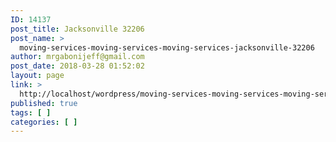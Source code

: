 ```yaml
---
ID: 14137
post_title: Jacksonville 32206
post_name: >
  moving-services-moving-services-moving-services-jacksonville-32206
author: mrgabonijeff@gmail.com
post_date: 2018-03-28 01:52:02
layout: page
link: >
  http://localhost/wordpress/moving-services-moving-services-moving-services-jacksonville-32206/
published: true
tags: [ ]
categories: [ ]
---
```

